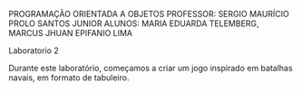 PROGRAMAÇÃO ORIENTADA A OBJETOS 
PROFESSOR: SERGIO MAURÍCIO PROLO SANTOS JUNIOR
ALUNOS: MARIA EDUARDA TELEMBERG, MARCUS JHUAN EPIFANIO LIMA

Laboratorio 2

Durante este laboratório, começamos a criar um jogo inspirado em batalhas navais, em formato de tabuleiro.
